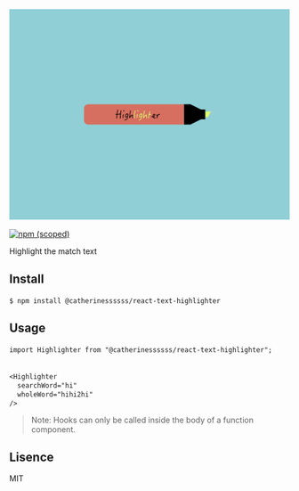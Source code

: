<img src="./static/logo.jpeg">

[![npm (scoped)](https://img.shields.io/badge/npm-v.1.0.3-brightgreen.svg)](https://github.com/catherinessssss/react-text-highlighter)


Highlight the match text

## Install
```
$ npm install @catherinessssss/react-text-highlighter
```

## Usage



```
import Highlighter from "@catherinessssss/react-text-highlighter";


<Highlighter
  searchWord="hi"
  wholeWord="hihi2hi"
/>

```

> Note: Hooks can only be called inside the body of a function component.

## Lisence
MIT


